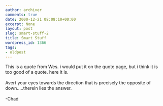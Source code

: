 ```yaml
---
author: archiver
comments: true
date: 2000-12-21 08:08:10+00:00
excerpt: None
layout: post
slug: smart-stuff-2
title: Smart Stuff
wordpress_id: 1366
tags:
- oldpost
---
```


This is a quote from Wes.  i would put it on the quote page, but i think it is too good of a quote. here it is.<br /><br />Avert your eyes towards the direction that is precisely the opposite of down.....therein lies the answer.<br /><br />-Chad